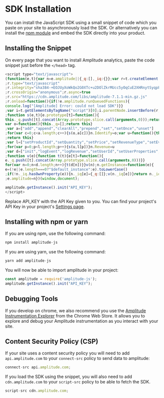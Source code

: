 # SDK Installation
You can install the JavaScript SDK using a small snippet of code which you paste on your site to asynchronously load the SDK. Or alternatively you can install the [npm module](https://www.npmjs.com/package/amplitude-js) and embed the SDK directly into your product.

## Installing the Snippet

On every page that you want to install Amplitude analytics, paste the code snippet just before the `</head>` tag. 

```javascript
<script type="text/javascript">
(function(e,t){var n=e.amplitude||{_q:[],_iq:{}};var r=t.createElement("script")
;r.type="text/javascript"
;r.integrity="sha384-+EOJUyXoWkQo2G0XTc+u2DOlZkrMUcc5yOqCuE2XHRnytSyqpFQSbgFZAlGmjpLI"
;r.crossOrigin="anonymous";r.async=true
;r.src="https://cdn.amplitude.com/libs/amplitude-7.1.1-min.gz.js"
;r.onload=function(){if(!e.amplitude.runQueuedFunctions){
console.log("[Amplitude] Error: could not load SDK")}}
;var i=t.getElementsByTagName("script")[0];i.parentNode.insertBefore(r,i)
;function s(e,t){e.prototype[t]=function(){
this._q.push([t].concat(Array.prototype.slice.call(arguments,0)));return this}}
var o=function(){this._q=[];return this}
;var a=["add","append","clearAll","prepend","set","setOnce","unset"]
;for(var c=0;c<a.length;c++){s(o,a[c])}n.Identify=o;var u=function(){this._q=[]
;return this}
;var l=["setProductId","setQuantity","setPrice","setRevenueType","setEventProperties"]
;for(var p=0;p<l.length;p++){s(u,l[p])}n.Revenue=u
;var d=["init","logEvent","logRevenue","setUserId","setUserProperties","setOptOut","setVersionName","setDomain","setDeviceId","enableTracking","setGlobalUserProperties","identify","clearUserProperties","setGroup","logRevenueV2","regenerateDeviceId","groupIdentify","onInit","logEventWithTimestamp","logEventWithGroups","setSessionId","resetSessionId"]
;function v(e){function t(t){e[t]=function(){
e._q.push([t].concat(Array.prototype.slice.call(arguments,0)))}}
for(var n=0;n<d.length;n++){t(d[n])}}v(n);n.getInstance=function(e){
e=(!e||e.length===0?"$default_instance":e).toLowerCase()
;if(!n._iq.hasOwnProperty(e)){n._iq[e]={_q:[]};v(n._iq[e])}return n._iq[e]}
;e.amplitude=n})(window,document);

amplitude.getInstance().init("API_KEY");
</script>
```

Replace API_KEY with the API Key given to you. You can find your project's API Key in your project's [Settings page](https://help.amplitude.com/hc/en-us/articles/360035522372#h_52731f6f-5c45-4c28-b1e1-5c0074f83ee5).

## Installing with npm or yarn

If you are using npm, use the following command:

```javascript
npm install amplitude-js
```

If you are using yarn, use the following command:

```javascript
yarn add amplitude-js
```

You will now be able to import amplitude in your project:

```javascript
const amplitude = require('amplitude-js');
amplitude.getInstance().init("API_KEY");
```

## Debugging Tools

If you develop on chrome, we also recommend you use the <a href="https://chrome.google.com/webstore/detail/amplitude-instrumentation/acehfjhnmhbmgkedjmjlobpgdicnhkbp?hl=en-US" target="_blank">Amplitude Instrumentation Explorer</a> from the Chrome Web Store. It allows you to explore and debug your Amplitude instrumentation as you interact with your site.

## Content Security Policy (CSP)

If your site uses a content security policy you will need to add `api.amplitude.com` to your `connect-src` policy to send data to amplitude:

```javascript
connect-src api.amplitude.com;
```

If you load the SDK using the snippet, you will also need to add `cdn.amplitude.com` to your `script-src` policy to be able to fetch the SDK.

```javascript
script-src cdn.amplitude.com;
```